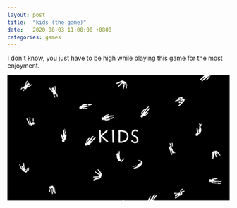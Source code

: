 ```yaml
---
layout: post
title:  "kids (the game)"
date:   2020-08-03 11:00:00 +0800
categories: games
---
```

I don't know, you just have to be high while playing this game for the most enjoyment.<!--more-->

![kids0](\assets\images\games\20200801164025_1.jpg)